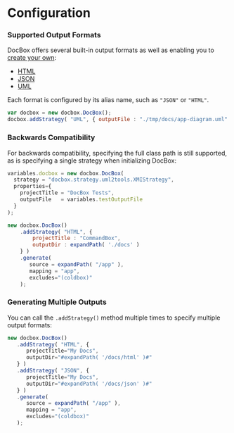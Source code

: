 # Configuration

### **Supported Output Formats**

DocBox offers several built-in output formats as well as enabling you to [create your own](../output-formats/custom-output-strategy.md):

* [HTML](https://app.gitbook.com/s/-MO7676VkvjpkgbE8J5a/getting-started/output-formats/html.md)
* [JSON](https://app.gitbook.com/s/-MO7676VkvjpkgbE8J5a/getting-started/output-formats/json.md)
* [UML](https://app.gitbook.com/s/-MO7676VkvjpkgbE8J5a/getting-started/output-formats/uml.md)

Each format is configured by its alias name, such as `"JSON"` or `"HTML"`.

```javascript
var docbox = new docbox.DocBox();
docbox.addStrategy( "UML", { outputFile : "./tmp/docs/app-diagram.uml" })
```

### Backwards Compatibility

For backwards compatibility, specifying the full class path is still supported, as is specifying a single strategy when initializing DocBox:

```javascript
variables.docbox = new docbox.DocBox(
  strategy = "docbox.strategy.uml2tools.XMIStrategy",
  properties={ 
    projectTitle = "DocBox Tests",
    outputFile   = variables.testOutputFile
  }
);
```

```javascript
new docbox.DocBox()
    .addStrategy( "HTML", {
        projectTitle : "CommandBox",
        outputDir : expandPath( './docs' )
    } )
    .generate(
       source = expandPath( "/app" ),
       mapping = "app",
       excludes="(coldbox)"
    );
```

### Generating Multiple Outputs

You can call the `.addStrategy()` method multiple times to specify multiple output formats:

```javascript
new docbox.DocBox()
   .addStrategy( "HTML", {
      projectTitle="My Docs",
      outputDir="#expandPath( '/docs/html' )#"
   } )
   .addStrategy( "JSON", {
      projectTitle="My Docs",
      outputDir="#expandPath( '/docs/json' )#"
   } )
   .generate(
      source = expandPath( "/app" ),
      mapping = "app",
      excludes="(coldbox)"
   );
```
